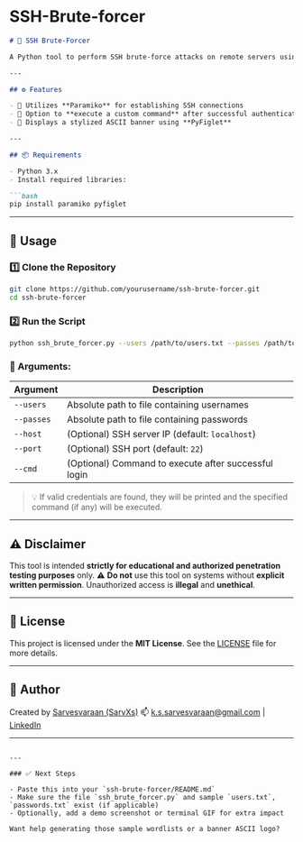 # SSH-Brute-forcer


````markdown
# 🔐 SSH Brute-Forcer

A Python tool to perform SSH brute-force attacks on remote servers using username and password wordlists. Built with `Paramiko` and designed for educational, ethical hacking, and penetration testing use.

---

## ⚙️ Features

- 🧠 Utilizes **Paramiko** for establishing SSH connections
- 🎯 Option to **execute a custom command** after successful authentication
- 🎨 Displays a stylized ASCII banner using **PyFiglet**

---

## 📦 Requirements

- Python 3.x
- Install required libraries:

```bash
pip install paramiko pyfiglet
````

---

## 🚀 Usage

### 1️⃣ Clone the Repository

```bash
git clone https://github.com/yourusername/ssh-brute-forcer.git
cd ssh-brute-forcer
```

### 2️⃣ Run the Script

```bash
python ssh_brute_forcer.py --users /path/to/users.txt --passes /path/to/passwords.txt --host <remote_host_ip> --port <remote_host_port> --cmd "<command_to_execute>"
```

### 📌 Arguments:

| Argument   | Description                                          |
| ---------- | ---------------------------------------------------- |
| `--users`  | Absolute path to file containing usernames           |
| `--passes` | Absolute path to file containing passwords           |
| `--host`   | (Optional) SSH server IP (default: `localhost`)      |
| `--port`   | (Optional) SSH port (default: `22`)                  |
| `--cmd`    | (Optional) Command to execute after successful login |

> 💡 If valid credentials are found, they will be printed and the specified command (if any) will be executed.

---

## ⚠️ Disclaimer

This tool is intended **strictly for educational and authorized penetration testing purposes** only.
⚠️ **Do not** use this tool on systems without **explicit written permission**. Unauthorized access is **illegal** and **unethical**.

---

## 📝 License

This project is licensed under the **MIT License**.
See the [LICENSE](LICENSE) file for more details.

---

## 👤 Author

Created by [Sarvesvaraan (SarvXs)](https://github.com/SarvXs)
📫 [k.s.sarvesvaraan@gmail.com](mailto:k.s.sarvesvaraan@gmail.com) | [LinkedIn](https://www.linkedin.com/in/sarvesvaraan-k-s-a06a76251)

---

```

---

### ✅ Next Steps

- Paste this into your `ssh-brute-forcer/README.md`
- Make sure the file `ssh_brute_forcer.py` and sample `users.txt`, `passwords.txt` exist (if applicable)
- Optionally, add a demo screenshot or terminal GIF for extra impact

Want help generating those sample wordlists or a banner ASCII logo?
```
